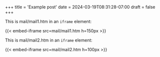 +++
title = 'Example post'
date = 2024-03-19T08:31:28-07:00
draft = false
+++

This is mail/mail1.htm in an `iframe` element:

{{< embed-iframe src=mail/mail1.htm h=150px >}}

This is mail/mail2.htm in an `iframe` element:

{{< embed-iframe src=mail/mail2.htm h=100px >}}
